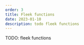 ```yaml
---
order: 3
title: Fleek functions
date: 2023-01-10
description: todo fleek functions
---
```


TODO: fleek functions
